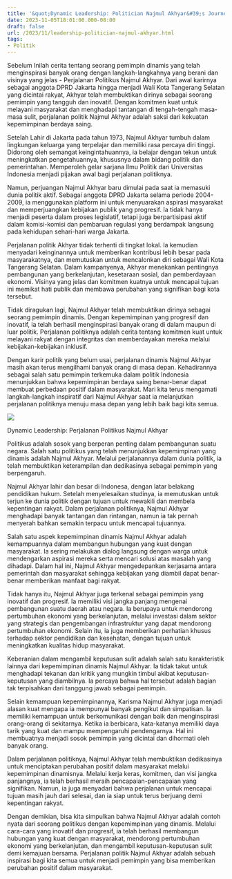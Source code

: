 ```yaml
---
title: '&quot;Dynamic Leadership: Politician Najmul Akhyar&#39;s Journey&quot;'
date: 2023-11-05T18:01:00.000-08:00
draft: false
url: /2023/11/leadership-politician-najmul-akhyar.html
tags: 
- Politik
---
```


  

Sebelum Inilah cerita tentang seorang pemimpin dinamis yang telah menginspirasi banyak orang dengan langkah-langkahnya yang berani dan visinya yang jelas - Perjalanan Politikus Najmul Akhyar. Dari awal karirnya sebagai anggota DPRD Jakarta hingga menjadi Wali Kota Tangerang Selatan yang dicintai rakyat, Akhyar telah membuktikan dirinya sebagai seorang pemimpin yang tangguh dan inovatif. Dengan komitmen kuat untuk melayani masyarakat dan menghadapi tantangan di tengah-tengah masa-masa sulit, perjalanan politik Najmul Akhyar adalah saksi dari kekuatan kepemimpinan berdaya saing.

  

Setelah Lahir di Jakarta pada tahun 1973, Najmul Akhyar tumbuh dalam lingkungan keluarga yang terpelajar dan memiliki rasa percaya diri tinggi. Didorong oleh semangat keingintahuannya, ia belajar dengan tekun untuk meningkatkan pengetahuannya, khususnya dalam bidang politik dan pemerintahan. Memperoleh gelar sarjana Ilmu Politik dari Universitas Indonesia menjadi pijakan awal bagi perjalanan politiknya.

  

Namun, perjuangan Najmul Akhyar baru dimulai pada saat ia memasuki dunia politik aktif. Sebagai anggota DPRD Jakarta selama periode 2004-2009, ia menggunakan platform ini untuk menyuarakan aspirasi masyarakat dan memperjuangkan kebijakan publik yang progresif. Ia tidak hanya menjadi peserta dalam proses legislatif, tetapi juga berpartisipasi aktif dalam komisi-komisi dan pembaruan regulasi yang berdampak langsung pada kehidupan sehari-hari warga Jakarta.

  

Perjalanan politik Akhyar tidak terhenti di tingkat lokal. Ia kemudian menyadari keinginannya untuk memberikan kontribusi lebih besar pada masyarakatnya, dan memutuskan untuk mencalonkan diri sebagai Wali Kota Tangerang Selatan. Dalam kampanyenya, Akhyar menekankan pentingnya pembangunan yang berkelanjutan, kesetaraan sosial, dan pemberdayaan ekonomi. Visinya yang jelas dan komitmen kuatnya untuk mencapai tujuan ini memikat hati publik dan membawa perubahan yang signifikan bagi kota tersebut.

  

Tidak diragukan lagi, Najmul Akhyar telah membuktikan dirinya sebagai seorang pemimpin dinamis. Dengan kepemimpinan yang progresif dan inovatif, ia telah berhasil menginspirasi banyak orang di dalam maupun di luar politik. Perjalanan politiknya adalah cerita tentang komitmen kuat untuk melayani rakyat dengan integritas dan memberdayakan mereka melalui kebijakan-kebijakan inklusif.

  

Dengan karir politik yang belum usai, perjalanan dinamis Najmul Akhyar masih akan terus mengilhami banyak orang di masa depan. Kehadirannya sebagai salah satu pemimpin terkemuka dalam politik Indonesia menunjukkan bahwa kepemimpinan berdaya saing benar-benar dapat membuat perbedaan positif dalam masyarakat. Mari kita terus mengamati langkah-langkah inspiratif dari Najmul Akhyar saat ia melanjutkan perjalanan politiknya menuju masa depan yang lebih baik bagi kita semua.

  

![](https://lombokpost.jawapos.com/wp-content/uploads/2020/02/f-najmul1-1068x801.jpg)

  

Dynamic Leadership: Perjalanan Politikus Najmul Akhyar

  

Politikus adalah sosok yang berperan penting dalam pembangunan suatu negara. Salah satu politikus yang telah menunjukkan kepemimpinan yang dinamis adalah Najmul Akhyar. Melalui perjalanannya dalam dunia politik, ia telah membuktikan keterampilan dan dedikasinya sebagai pemimpin yang berpengaruh.

  

Najmul Akhyar lahir dan besar di Indonesa, dengan latar belakang pendidikan hukum. Setelah menyelesaikan studinya, ia memutuskan untuk terjun ke dunia politik dengan tujuan untuk mewakili dan membela kepentingan rakyat. Dalam perjalanan politiknya, Najmul Akhyar menghadapi banyak tantangan dan rintangan, namun ia tak pernah menyerah bahkan semakin terpacu untuk mencapai tujuannya.

  

Salah satu aspek kepemimpinan dinamis Najmul Akhyar adalah kemampuannya dalam membangun hubungan yang kuat dengan masyarakat. Ia sering melakukan dialog langsung dengan warga untuk mendengarkan aspirasi mereka serta mencari solusi atas masalah yang dihadapi. Dalam hal ini, Najmul Akhyar mengedepankan kerjasama antara pemerintah dan masyarakat sehingga kebijakan yang diambil dapat benar-benar memberikan manfaat bagi rakyat.

  

Tidak hanya itu, Najmul Akhyar juga terkenal sebagai pemimpin yang inovatif dan progresif. Ia memiliki visi jangka panjang mengenai pembangunan suatu daerah atau negara. Ia berupaya untuk mendorong pertumbuhan ekonomi yang berkelanjutan, melalui investasi dalam sektor yang strategis dan pengembangan infrastruktur yang dapat mendorong pertumbuhan ekonomi. Selain itu, ia juga memberikan perhatian khusus terhadap sektor pendidikan dan kesehatan, dengan tujuan untuk meningkatkan kualitas hidup masyarakat.

  

Keberanian dalam mengambil keputusan sulit adalah salah satu karakteristik lainnya dari kepemimpinan dinamis Najmul Akhyar. Ia tidak takut untuk menghadapi tekanan dan kritik yang mungkin timbul akibat keputusan-keputusan yang diambilnya. Ia percaya bahwa hal tersebut adalah bagian tak terpisahkan dari tanggung jawab sebagai pemimpin.

  

Selain kemampuan kepemimpinannya, Karisma Najmul Akhyar juga menjadi alasan kuat mengapa ia mempunyai banyak pengikut dan simpatisan. Ia memiliki kemampuan untuk berkomunikasi dengan baik dan menginspirasi orang-orang di sekitarnya. Ketika ia berbicara, kata-katanya memiliki daya tarik yang kuat dan mampu mempengaruhi pendengarnya. Hal ini membuatnya menjadi sosok pemimpin yang dicintai dan dihormati oleh banyak orang.

  

Dalam perjalanan politiknya, Najmul Akhyar telah membuktikan dedikasinya untuk menciptakan perubahan positif dalam masyarakat melalui kepemimpinan dinamisnya. Melalui kerja keras, komitmen, dan visi jangka panjangnya, ia telah berhasil meraih pencapaian-pencapaian yang signifikan. Namun, ia juga menyadari bahwa perjalanan untuk mencapai tujuan masih jauh dari selesai, dan ia siap untuk terus berjuang demi kepentingan rakyat.

  

Dengan demikian, bisa kita simpulkan bahwa Najmul Akhyar adalah contoh nyata dari seorang politikus dengan kepemimpinan yang dinamis. Melalui cara-cara yang inovatif dan progresif, ia telah berhasil membangun hubungan yang kuat dengan masyarakat, mendorong pertumbuhan ekonomi yang berkelanjutan, dan mengambil keputusan-keputusan sulit demi kemajuan bersama. Perjalanan politik Najmul Akhyar adalah sebuah inspirasi bagi kita semua untuk menjadi pemimpin yang bisa memberikan perubahan positif dalam masyarakat.
